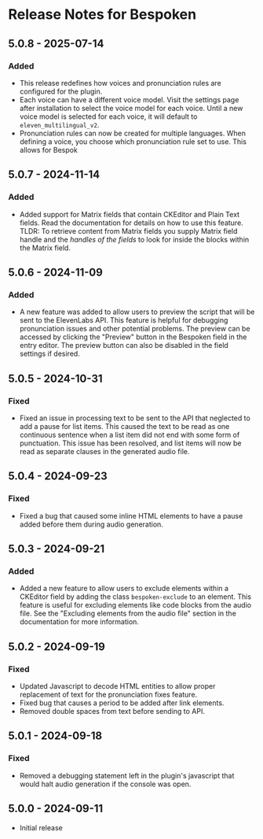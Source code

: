 # Release Notes for Bespoken

## 5.0.8 - 2025-07-14
### Added
- This release redefines how voices and pronunciation rules are configured for the plugin.
- Each voice can have a different voice model. Visit the settings page after installation to select the voice model for each voice. Until a new voice model is selected for each voice, it will default to `eleven_multilingual_v2`.
- Pronunciation rules can now be created for multiple languages. When defining a voice, you choose which pronunciation rule set to use. This allows for Bespok

## 5.0.7 - 2024-11-14
### Added
- Added support for Matrix fields that contain CKEditor and Plain Text fields. Read the documentation for details on how to use this feature. TLDR: To retrieve content from Matrix fields you supply Matrix field handle and the *handles of the fields* to look for inside the blocks within the Matrix field.

## 5.0.6 - 2024-11-09
### Added
- A new feature was added to allow users to preview the script that will be sent to the ElevenLabs API. This feature is helpful for debugging pronunciation issues and other potential problems. The preview can be accessed by clicking the "Preview" button in the Bespoken field in the entry editor. The preview button can also be disabled in the field settings if desired.

## 5.0.5 - 2024-10-31
### Fixed
- Fixed an issue in processing text to be sent to the API that neglected to add a pause for list items. This caused the text to be read as one continuous sentence when a list item did not end with some form of punctuation. This issue has been resolved, and list items will now be read as separate clauses in the generated audio file.

## 5.0.4 - 2024-09-23
### Fixed
- Fixed a bug that caused some inline HTML elements to have a pause added before them during audio generation.

## 5.0.3 - 2024-09-21
### Added
- Added a new feature to allow users to exclude elements within a CKEditor field by adding the class `bespoken-exclude` to an element. This feature is useful for excluding elements like code blocks from the audio file. See the "Excluding elements from the audio file" section in the documentation for more information.

## 5.0.2 - 2024-09-19
### Fixed
- Updated Javascript to decode HTML entities to allow proper replacement of text for the pronunciation fixes feature.
- Fixed bug that causes a period to be added after link elements.
- Removed double spaces from text before sending to API.

## 5.0.1 - 2024-09-18
### Fixed
- Removed a debugging statement left in the plugin's javascript that would halt audio generation if the console was open.

## 5.0.0 - 2024-09-11
- Initial release
